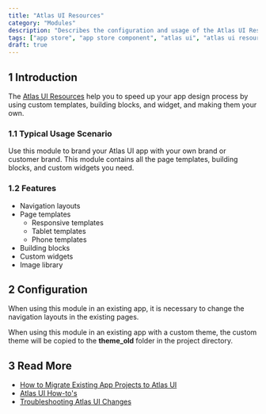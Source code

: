 ```yaml
---
title: "Atlas UI Resources"
category: "Modules"
description: "Describes the configuration and usage of the Atlas UI Resources module, which is available in the Mendix App Store."
tags: ["app store", "app store component", "atlas ui", "atlas ui resources", "brand", "page template", "building block", "custom widget"]
draft: true
---
```


## 1 Introduction

The [Atlas UI Resources](https://appstore.home.mendix.com/link/app/104730/) help you to speed up your app design process by using custom templates, building blocks, and widget, and making them your own.

### 1.1 Typical Usage Scenario

Use this module to brand your Atlas UI app with your own brand or customer brand. This module contains all the page templates, building blocks, and custom widgets you need.

### 1.2 Features

* Navigation layouts
* Page templates
	* Responsive templates
	* Tablet templates
	* Phone templates
* Building blocks
* Custom widgets
* Image library

## 2 Configuration

When using this module in an existing app, it is necessary to change the navigation layouts in the existing pages.

When using this module in an existing app with a custom theme, the custom theme will be copied to the  **theme_old** folder in the project directory.
    
## 3 Read More

* [How to Migrate Existing App Projects to Atlas UI](https://docs.mendix.com/howto/front-end/migrate-existing-projects-to-atlasui)
* [Atlas UI How-to's](https://docs.mendix.com/howto/front-end/atlas-ui)
* [Troubleshooting Atlas UI Changes](https://docs.mendix.com/refguide/migration-atlas)
